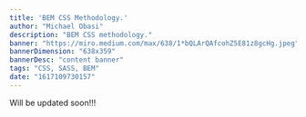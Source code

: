 ```yaml
---
title: 'BEM CSS Methodology.'
author: "Michael Obasi"
description: "BEM CSS methodology."
banner: "https://miro.medium.com/max/638/1*bQLArQAfcohZ5E81z8gcHg.jpeg"
bannerDimension: "638x359"
bannerDesc: "content banner"
tags: "CSS, SASS, BEM"
date: "1617109730157"
---
```


Will be updated soon!!!
